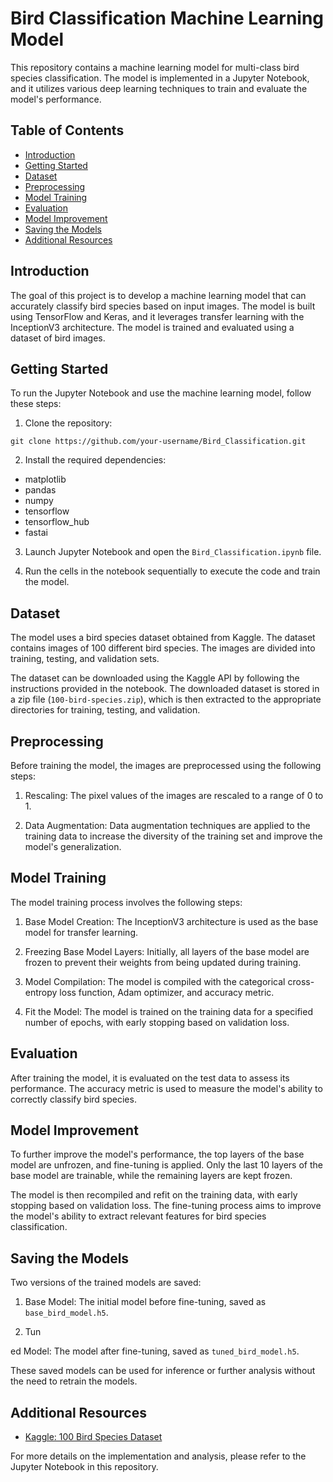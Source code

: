 # Bird Classification Machine Learning Model

This repository contains a machine learning model for multi-class bird species classification. The model is implemented in a Jupyter Notebook, and it utilizes various deep learning techniques to train and evaluate the model's performance.

## Table of Contents

- [Introduction](#introduction)
- [Getting Started](#getting-started)
- [Dataset](#dataset)
- [Preprocessing](#preprocessing)
- [Model Training](#model-training)
- [Evaluation](#evaluation)
- [Model Improvement](#model-improvement)
- [Saving the Models](#saving-the-models)
- [Additional Resources](#additional-resources)

## Introduction

The goal of this project is to develop a machine learning model that can accurately classify bird species based on input images. The model is built using TensorFlow and Keras, and it leverages transfer learning with the InceptionV3 architecture. The model is trained and evaluated using a dataset of bird images.

## Getting Started

To run the Jupyter Notebook and use the machine learning model, follow these steps:

1. Clone the repository:

```
git clone https://github.com/your-username/Bird_Classification.git
```

2. Install the required dependencies:

- matplotlib
- pandas
- numpy
- tensorflow
- tensorflow_hub
- fastai

3. Launch Jupyter Notebook and open the `Bird_Classification.ipynb` file.

4. Run the cells in the notebook sequentially to execute the code and train the model.

## Dataset

The model uses a bird species dataset obtained from Kaggle. The dataset contains images of 100 different bird species. The images are divided into training, testing, and validation sets.

The dataset can be downloaded using the Kaggle API by following the instructions provided in the notebook. The downloaded dataset is stored in a zip file (`100-bird-species.zip`), which is then extracted to the appropriate directories for training, testing, and validation.

## Preprocessing

Before training the model, the images are preprocessed using the following steps:

1. Rescaling: The pixel values of the images are rescaled to a range of 0 to 1.

2. Data Augmentation: Data augmentation techniques are applied to the training data to increase the diversity of the training set and improve the model's generalization.

## Model Training

The model training process involves the following steps:

1. Base Model Creation: The InceptionV3 architecture is used as the base model for transfer learning.

2. Freezing Base Model Layers: Initially, all layers of the base model are frozen to prevent their weights from being updated during training.

3. Model Compilation: The model is compiled with the categorical cross-entropy loss function, Adam optimizer, and accuracy metric.

4. Fit the Model: The model is trained on the training data for a specified number of epochs, with early stopping based on validation loss.

## Evaluation

After training the model, it is evaluated on the test data to assess its performance. The accuracy metric is used to measure the model's ability to correctly classify bird species.

## Model Improvement

To further improve the model's performance, the top layers of the base model are unfrozen, and fine-tuning is applied. Only the last 10 layers of the base model are trainable, while the remaining layers are kept frozen.

The model is then recompiled and refit on the training data, with early stopping based on validation loss. The fine-tuning process aims to improve the model's ability to extract relevant features for bird species classification.

## Saving the Models

Two versions of the trained models are saved:

1. Base Model: The initial model before fine-tuning, saved as `base_bird_model.h5`.

2. Tun

ed Model: The model after fine-tuning, saved as `tuned_bird_model.h5`.

These saved models can be used for inference or further analysis without the need to retrain the models.

## Additional Resources

- [Kaggle: 100 Bird Species Dataset](https://www.kaggle.com/gpiosenka/100-bird-species)

For more details on the implementation and analysis, please refer to the Jupyter Notebook in this repository.
